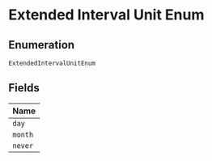 
# Extended Interval Unit Enum

## Enumeration

`ExtendedIntervalUnitEnum`

## Fields

| Name |
|  --- |
| `day` |
| `month` |
| `never` |

